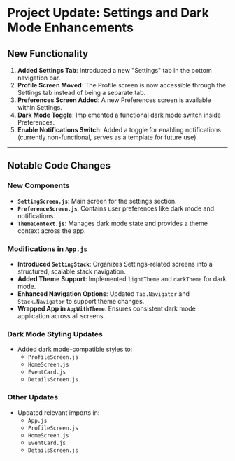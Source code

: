 # Project Update: Settings and Dark Mode Enhancements

## New Functionality
1. **Added Settings Tab**: Introduced a new "Settings" tab in the bottom navigation bar.
2. **Profile Screen Moved**: The Profile screen is now accessible through the Settings tab instead of being a separate tab.
3. **Preferences Screen Added**: A new Preferences screen is available within Settings.
4. **Dark Mode Toggle**: Implemented a functional dark mode switch inside Preferences.
5. **Enable Notifications Switch**: Added a toggle for enabling notifications (currently non-functional, serves as a template for future use).

---

## Notable Code Changes
### **New Components**
- **`SettingScreen.js`**: Main screen for the settings section.
- **`PreferenceScreen.js`**: Contains user preferences like dark mode and notifications.
- **`ThemeContext.js`**: Manages dark mode state and provides a theme context across the app.

### **Modifications in `App.js`**
- **Introduced `SettingStack`**: Organizes Settings-related screens into a structured, scalable stack navigation.
- **Added Theme Support**: Implemented `lightTheme` and `darkTheme` for dark mode.
- **Enhanced Navigation Options**: Updated `Tab.Navigator` and `Stack.Navigator` to support theme changes.
- **Wrapped App in `AppWithTheme`**: Ensures consistent dark mode application across all screens.

### **Dark Mode Styling Updates**
- Added dark mode-compatible styles to:
  - `ProfileScreen.js`
  - `HomeScreen.js`
  - `EventCard.js`
  - `DetailsScreen.js`

### **Other Updates**
- Updated relevant imports in:
  - `App.js`
  - `ProfileScreen.js`
  - `HomeScreen.js`
  - `EventCard.js`
  - `DetailsScreen.js`

